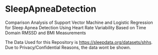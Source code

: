 # SleepApneaDetection
Comparison Analysis of Support Vector Machine and Logistic Regression for Sleep Apnea Detection Using Heart Rate Variability Based on Time Domain RMSSD and BMI Measurements

The Data Used for this Repository is https://sleepdata.org/datasets/shhs. Due to Privacy/Confidential Reasons, the data wont be shown.
